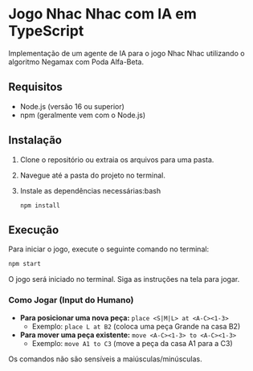 # Jogo Nhac Nhac com IA em TypeScript

Implementação de um agente de IA para o jogo Nhac Nhac utilizando o algoritmo Negamax com Poda Alfa-Beta.

## Requisitos

- Node.js (versão 16 ou superior)
- npm (geralmente vem com o Node.js)

## Instalação

1.  Clone o repositório ou extraia os arquivos para uma pasta.
2.  Navegue até a pasta do projeto no terminal.
3.  Instale as dependências necessárias:bash

    ```
    npm install

    ```

## Execução

Para iniciar o jogo, execute o seguinte comando no terminal:

```bash
npm start
```

O jogo será iniciado no terminal. Siga as instruções na tela para jogar.

### Como Jogar (Input do Humano)

- **Para posicionar uma nova peça:** `place <S|M|L> at <A-C><1-3>`
  - Exemplo: `place L at B2` (coloca uma peça Grande na casa B2)
- **Para mover uma peça existente:** `move <A-C><1-3> to <A-C><1-3>`
  - Exemplo: `move A1 to C3` (move a peça da casa A1 para a C3)

Os comandos não são sensíveis a maiúsculas/minúsculas.

```

```
